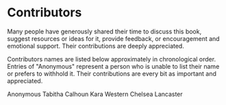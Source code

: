 # Contributors

Many people have generously shared their time to discuss this book, suggest resources or ideas for it, provide feedback, or encouragement and emotional support. Their contributions are deeply appreciated.

Contributors names are listed below approximately in chronological order. Entries of "Anonymous" represent a person who is unable to list their name or prefers to withhold it. Their contributions are every bit as important and appreciated.

Anonymous
Tabitha Calhoun
Kara Western
Chelsea Lancaster
